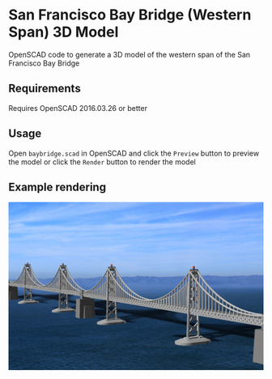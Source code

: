 # San Francisco Bay Bridge (Western Span) 3D Model
OpenSCAD code to generate a 3D model of the western span of the San Francisco Bay Bridge

## Requirements
Requires OpenSCAD 2016.03.26 or better

## Usage
Open `baybridge.scad` in OpenSCAD and click the `Preview` button to preview the model or click the `Render` button to render the model
## Example rendering
![baybridge](/baybridge.jpg?raw=true "SF Bay Bridge Render")

